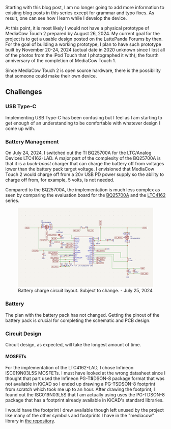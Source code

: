 Starting with this blog post, I am no longer going to add more information to existing blog posts in this series except for grammar and typo fixes. As result, one can see how I learn while I develop the device. 

At this point, it is most likely I would not have a physical prototype of MediaCow Touch 2 prepared by August 26, 2024. My current goal for the project is to get a usable design posted on the LattePanda Forums by then. For the goal of building a working prototype, I plan to have such prototype built by November 20-24, 2024 (actual date in 2020 unknown since I lost all of the photos from the iPod Touch that I photographed it with); the fourth anniversary of the completion of MediaCow Touch 1.

Since MediaCow Touch 2 is open source hardware, there is the possibility that someone could make their own device. 

## Challenges

### USB Type-C
Implementing USB Type-C has been confusing but I feel as I am starting to get enough of an understanding to be comfortable with whatever design I come up with. 

### Battery Management
On July 24, 2024, I switched out the TI BQ25700A for the LTC/Analog Devices LTC4162-LAD. A major part of the complexity of the BQ25700A is that it is a *buck-boost* charger that can charge the battery off from voltages lower than the battery pack target voltage. I envisioned that MediaCow Touch 2 would charge off from a 20v USB PD power supply so the ability to charge off from, for example, 5 volts, is not needed.

Compared to the BQ25700A, the implementation is much less complex as seen by comparing the evaluation board for the [BQ25700A](https://www.ti.com/lit/ug/sluubg6/sluubg6.pdf) and the [LTC4162](https://www.analog.com/en/resources/evaluation-hardware-and-software/evaluation-boards-kits/dc2038a.html#eb-overview) series. 

<figure>
    <img src="/static/blog/mct2_p3/mct2_charge_system_preview_20240725.webp">
    <figurecaption>Battery charge circuit layout. Subject to change. - July 25, 2024</figurecaption>
</figure>

### Battery
The plan with the battery pack has not changed. Getting the pinout of the battery pack is crucial for completing the schematic and PCB design.

### Circuit Design
Circuit design, as expected, will take the longest amount of time.

#### MOSFETs
For the implementation of the LTC4162-LAD, I chose Infineon ISC019N03L5S MOSFETs. I must have looked at the wrong datasheet since I thought that part used the Infineon PG-T**S**DSON-8 package format that was not available in KiCAD so I ended up drawing a PG-TSDSON-8 footprint from scratch which took me up to an hour. After drawing the footprint, I found out the ISC019N03L5S that I am actually using uses the PG-TDSON-8 package that has a footprint already available in KiCAD's standard libraries. 

I would have the footprint I drew available though left unused by the project like many of the other symbols and footprints I have in the "mediacow" library in [the repository](https://github.com/ctcl-bregis/mct2/).


